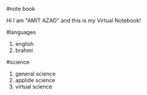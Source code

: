 #note book

Hi I am "AMIT AZAD" and this is my Virtual Notebook!

#languages

1. english
2. brahmi

#science
1. general science
2. applide science 
3. virtual science

